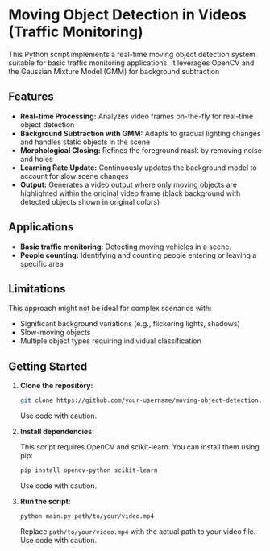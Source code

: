 # Moving Object Detection in Videos (Traffic Monitoring)

This Python script implements a real-time moving object detection system suitable for basic traffic monitoring applications. It leverages OpenCV and the Gaussian Mixture Model (GMM) for background subtraction

## Features

- **Real-time Processing:** Analyzes video frames on-the-fly for real-time object detection
- **Background Subtraction with GMM:** Adapts to gradual lighting changes and handles static objects in the scene
- **Morphological Closing:** Refines the foreground mask by removing noise and holes
- **Learning Rate Update:** Continuously updates the background model to account for slow scene changes
- **Output:** Generates a video output where only moving objects are highlighted within the original video frame (black background with detected objects shown in original colors)

## Applications

- **Basic traffic monitoring:** Detecting moving vehicles in a scene.
- **People counting:** Identifying and counting people entering or leaving a specific area

## Limitations

This approach might not be ideal for complex scenarios with:
- Significant background variations (e.g., flickering lights, shadows)
- Slow-moving objects
- Multiple object types requiring individual classification

## Getting Started

1. **Clone the repository:**
    ```bash
    git clone https://github.com/your-username/moving-object-detection.git
    ```
    Use code with caution.

2. **Install dependencies:**

    This script requires OpenCV and scikit-learn. You can install them using pip:
    ```bash
    pip install opencv-python scikit-learn
    ```
    Use code with caution.

3. **Run the script:**
    ```bash
    python main.py path/to/your/video.mp4
    ```
    Replace `path/to/your/video.mp4` with the actual path to your video file.
    Use code with caution.

